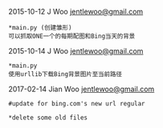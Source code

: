 2015-10-12 J Woo <jentlewoo@gmail.com>

    *main.py (创建雏形)
    可以抓取ONE一个的每期配图和Bing当天的背景
    


2015-10-14 J Woo <jentlewoo@gmail.com>

    *main.py
    使用urllib下载Bing背景图片至当前路径


2017-02-14 Jian Woo <jentlewoo@gmail.com>

    #update for bing.com's new url regular

    *delete some old files
